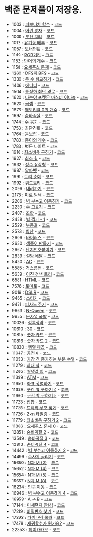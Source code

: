 # 백준 문제풀이 저장용.
- 1003 : [피보나치 함수](https://www.acmicpc.net/problem/1003)  - [코드](https://github.com/YunYongWoon/Algorithm_solve/blob/master/Backjun/ex1003/Main.java)
- 1004 : [어린 왕자](https://www.acmicpc.net/problem/1004) - [코드](https://github.com/YunYongWoon/Algorithm_solve/blob/master/Backjun/ex1004/Main.java)
- 1009 : [분산 처리](https://www.acmicpc.net/problem/1009) - [코드](https://github.com/YunYongWoon/Algorithm_solve/blob/master/Backjun/ex1009/Main.java)
- 1012 : [유기농 배추](https://www.acmicpc.net/problem/1012) - [코드](https://github.com/YunYongWoon/Algorithm_solve/blob/master/Backjun/ex1012/Main.java)
- 1057 : [토너먼트](https://www.acmicpc.net/problem/1057) - [코드](https://github.com/YunYongWoon/Algorithm_solve/blob/master/Backjun/ex1057/Main.java)
- 1149 : [RGB거리](https://www.acmicpc.net/problem/1149) - [코드](https://github.com/YunYongWoon/Algorithm_solve/blob/master/Backjun/ex1149/Main.java)
- 1152 : [단어의 개수](https://www.acmicpc.net/problem/1152) - [코드](https://github.com/YunYongWoon/Algorithm_solve/blob/master/Backjun/ex1152/Main.java)
- 1158 : [요세푸스 문제](https://www.acmicpc.net/problem/1158) - [코드](https://github.com/YunYongWoon/Algorithm_solve/blob/master/Backjun/ex1158/Main.java)
- 1260 : [DFS와 BFS](https://www.acmicpc.net/problem/1260) - [코드](https://github.com/YunYongWoon/Algorithm_solve/blob/master/Backjun/ex1260/Main.java)
- 1330 : [두 수 비교하기](https://www.acmicpc.net/problem/1330) - [코드](https://github.com/YunYongWoon/Algorithm_solve/blob/master/Backjun/ex1330/Main.java)
- 1406 : [에디터](https://www.acmicpc.net/problem/1406) - [코드](https://github.com/YunYongWoon/Algorithm_solve/blob/master/Backjun/ex1406/Main.java)
- 1504 : [특정한 최단 경로](https://www.acmicpc.net/problem/1504) - [코드](https://github.com/YunYongWoon/Algorithm_solve/blob/master/Backjun/ex1504/Main.java)
- 1620 : [나는야 포켓몬 마스터 이다솜](https://www.acmicpc.net/problem/1620) - [코드](https://github.com/YunYongWoon/Algorithm_solve/blob/master/Backjun/ex1620/Main.java)
- 1620 : [곱셈](https://www.acmicpc.net/problem/1629) - [코드](https://github.com/YunYongWoon/Algorithm_solve/blob/master/Backjun/ex1629/Main.java)
- 1676 : [팩토리얼 0의 개수](https://www.acmicpc.net/problem/1676) - [코드](https://github.com/YunYongWoon/Algorithm_solve/blob/master/Backjun/ex1676/Main.java)
- 1697 : [숨바꼭질](https://www.acmicpc.net/problem/1697) - [코드](https://github.com/YunYongWoon/Algorithm_solve/blob/master/Backjun/ex1697/Main.java)
- 1744 : [수 묶기](https://www.acmicpc.net/problem/1744) - [코드](https://github.com/YunYongWoon/Algorithm_solve/blob/master/Backjun/ex1744/Main.java)
- 1753 : [최단경로](https://www.acmicpc.net/problem/1753) - [코드](https://github.com/YunYongWoon/Algorithm_solve/blob/master/Backjun/ex1753/Main.java)
- 1764 : [듣보잡](https://www.acmicpc.net/problem/1764) - [코드](https://github.com/YunYongWoon/Algorithm_solve/blob/master/Backjun/ex1764/Main.java)
- 1780 : [종이의 개수](https://www.acmicpc.net/problem/1780) - [코드](https://github.com/YunYongWoon/Algorithm_solve/blob/master/Backjun/ex1780/Main.java)
- 1783 : [병든 나이트](https://www.acmicpc.net/problem/1783) - [코드](https://github.com/YunYongWoon/Algorithm_solve/blob/master/Backjun/ex1783/Main.java)
- 1916 : [최소비용 구하기](https://www.acmicpc.net/problem/1916) - [코드](https://github.com/YunYongWoon/Algorithm_solve/blob/master/Backjun/ex1916/Main.java)
- 1927 : [최소 힙](https://www.acmicpc.net/problem/1927) - [코드](https://github.com/YunYongWoon/Algorithm_solve/blob/master/Backjun/ex1927/Main.java)
- 1932 : [정수 삼각형](https://www.acmicpc.net/problem/1932) - [코드](https://github.com/YunYongWoon/Algorithm_solve/blob/master/Backjun/ex1932/Main.java)
- 1987 : [알파벳](https://www.acmicpc.net/problem/1987) - [코드](https://github.com/YunYongWoon/Algorithm_solve/blob/master/Backjun/ex1987/Main.java)
- 1991 : [트리 순회](https://www.acmicpc.net/problem/1991) - [코드](https://github.com/YunYongWoon/Algorithm_solve/blob/master/Backjun/ex1991/Main.java)
- 1992 : [쿼드트리](https://www.acmicpc.net/problem/1992) - [코드](https://github.com/YunYongWoon/Algorithm_solve/blob/master/Backjun/ex1992/Main.java)
- 2096 : [내려가기](https://www.acmicpc.net/problem/2096) - [코드](https://github.com/YunYongWoon/Algorithm_solve/blob/master/Backjun/ex2096/Main.java)
- 2178 : [미로 탐색](https://www.acmicpc.net/problem/2178) - [코드](https://github.com/YunYongWoon/Algorithm_solve/blob/master/Backjun/ex2178/Main.java)
- 2206 : [벽 부수고 이동하기](https://www.acmicpc.net/problem/2206) - [코드](https://github.com/YunYongWoon/Algorithm_solve/blob/master/Backjun/ex2206/Main.java)
- 2230 : [수 고르기](https://www.acmicpc.net/problem/2230) - [코드](https://github.com/YunYongWoon/Algorithm_solve/blob/master/Backjun/ex2230/Main.java)
- 2407 : [조합](https://www.acmicpc.net/problem/2407) - [코드](https://github.com/YunYongWoon/Algorithm_solve/blob/master/Backjun/ex2407/Main.java)
- 2438 : [별 찍기 - 1](https://www.acmicpc.net/problem/2438) - [코드](https://github.com/YunYongWoon/Algorithm_solve/blob/master/Backjun/ex2438/Main.java)
- 2529 : [부등호](https://www.acmicpc.net/problem/2529) - [코드](https://github.com/YunYongWoon/Algorithm_solve/blob/master/Backjun/ex2529/Main.java)
- 2573 : [빙산](https://www.acmicpc.net/problem/2573) - [코드](https://github.com/YunYongWoon/Algorithm_solve/blob/master/Backjun/ex2573/Main.java)
- 2606 : [바이러스](https://www.acmicpc.net/problem/2606) - [코드](https://github.com/YunYongWoon/Algorithm_solve/blob/master/Backjun/ex2606/Main.java)
- 2630 : [색종이 만들기](https://www.acmicpc.net/problem/2630) - [코드](https://github.com/YunYongWoon/Algorithm_solve/blob/master/Backjun/ex2630/Main.java)
- 2667 : [단지번호붙이기](https://www.acmicpc.net/problem/2667) - [코드](https://github.com/YunYongWoon/Algorithm_solve/blob/master/Backjun/ex2667/Main.java)
- 2839 : [설탕 배달](https://www.acmicpc.net/problem/2839) - [코드](https://github.com/YunYongWoon/Algorithm_solve/blob/master/Backjun/ex2839/Main.java)
- 5430 : [AC](https://www.acmicpc.net/problem/5430) - [코드](https://github.com/YunYongWoon/Algorithm_solve/blob/master/Backjun/ex5430/Main.java)
- 5585 : [거스름돈](https://www.acmicpc.net/problem/5585) - [코드](https://github.com/YunYongWoon/Algorithm_solve/blob/master/Backjun/ex5585/Main.java)
- 5639 : [이진 검색 트리](https://www.acmicpc.net/problem/5639) - [코드](https://github.com/YunYongWoon/Algorithm_solve/blob/master/Backjun/ex5639/Main.java)
- 6581 : [HTML](https://www.acmicpc.net/problem/6581) - [코드](https://github.com/YunYongWoon/Algorithm_solve/blob/master/Backjun/ex6581/Main.java)
- 7576 : [토마토](https://www.acmicpc.net/problem/7576) - [코드](https://github.com/YunYongWoon/Algorithm_solve/blob/master/Backjun/ex7576/Main.java)
- 9019 : [DSLR](https://www.acmicpc.net/problem/9019) - [코드](https://github.com/YunYongWoon/Algorithm_solve/blob/master/Backjun/ex9019/Main.java)
- 9465 : [스티커](https://www.acmicpc.net/problem/9465) - [코드](https://github.com/YunYongWoon/Algorithm_solve/blob/master/Backjun/ex9465/Main.java)
- 9471 : [피사노 주기](https://www.acmicpc.net/problem/9471) - [코드](https://github.com/YunYongWoon/Algorithm_solve/blob/master/Backjun/ex9471/Main.java)
- 9663 : [N-Queen](https://www.acmicpc.net/problem/9663) - [코드](https://github.com/YunYongWoon/Algorithm_solve/blob/master/Backjun/ex9663/Main.java)
- 9935 : [문자열 폭발](https://www.acmicpc.net/problem/9935) - [코드](https://github.com/YunYongWoon/Algorithm_solve/blob/master/Backjun/ex9935/Main.java)
- 10026 : [적록색약](https://www.acmicpc.net/problem/10026) - [코드](https://github.com/YunYongWoon/Algorithm_solve/blob/master/Backjun/ex10026/Main.java)
- 10610 : [30](https://www.acmicpc.net/problem/10610) - [코드](https://github.com/YunYongWoon/Algorithm_solve/blob/master/Backjun/ex10610/Main.java)
- 10815 : [숫자 카드](https://www.acmicpc.net/problem/10815) - [코드](https://github.com/YunYongWoon/Algorithm_solve/blob/master/Backjun/ex10815/Main.java)
- 10816 : [숫자 카드 2](https://www.acmicpc.net/problem/10816) - [코드](https://github.com/YunYongWoon/Algorithm_solve/blob/master/Backjun/ex10816/Main.java)
- 10830 : [행렬 제곱](https://www.acmicpc.net/problem/10830) - [코드](https://github.com/YunYongWoon/Algorithm_solve/blob/master/Backjun/ex10830/Main.java)
- 11047 : [동전 0](https://www.acmicpc.net/problem/11047) - [코드](https://github.com/YunYongWoon/Algorithm_solve/blob/master/Backjun/ex11047/Main.java)
- 11053 : [가장 긴 증가하는 부분 수열](https://www.acmicpc.net/problem/11053) - [코드](https://github.com/YunYongWoon/Algorithm_solve/blob/master/Backjun/ex11053/Main.java)
- 11279 : [최대 힙](https://www.acmicpc.net/problem/11279) - [코드](https://github.com/YunYongWoon/Algorithm_solve/blob/master/Backjun/ex11279/Main.java)
- 11286 : [절댓값 힙](https://www.acmicpc.net/problem/11286) - [코드](https://github.com/YunYongWoon/Algorithm_solve/blob/master/Backjun/ex11286/Main.java)
- 11399 : [ATM](https://www.acmicpc.net/problem/11399) - [코드](https://github.com/YunYongWoon/Algorithm_solve/blob/master/Backjun/ex11399/Main.java)
- 11650 : [좌표 정렬하기](https://www.acmicpc.net/problem/11650) - [코드](https://github.com/YunYongWoon/Algorithm_solve/blob/master/Backjun/ex11650/Main.java)
- 11659 : [구간 합 구하기 4](https://www.acmicpc.net/problem/11659) - [코드](https://github.com/YunYongWoon/Algorithm_solve/blob/master/Backjun/ex11659/Main.java)
- 11660 : [구간 합 구하기 5](https://www.acmicpc.net/problem/11660) - [코드](https://github.com/YunYongWoon/Algorithm_solve/blob/master/Backjun/ex11660/Main.java)
- 11723 : [집합](https://www.acmicpc.net/problem/11723) - [코드](https://github.com/YunYongWoon/Algorithm_solve/blob/master/Backjun/ex11723/Main.java)
- 11725 : [트리의 부모 찾기](https://www.acmicpc.net/problem/11725) - [코드](https://github.com/YunYongWoon/Algorithm_solve/blob/master/Backjun/ex11725/Main.java)
- 11726 : [2×n 타일링](https://www.acmicpc.net/problem/11726) - [코드](https://github.com/YunYongWoon/Algorithm_solve/blob/master/Backjun/ex11726/Main.java)
- 11779 : [최소비용 구하기 2](https://www.acmicpc.net/problem/11779) - [코드](https://github.com/YunYongWoon/Algorithm_solve/blob/master/Backjun/ex11779/Main.java)
- 11866 : [요세푸스 문제 0](https://www.acmicpc.net/problem/11866) - [코드](https://github.com/YunYongWoon/Algorithm_solve/blob/master/Backjun/ex11866/Main.java)
- 12851 : [숨바꼭질 2](https://www.acmicpc.net/problem/12851) - [코드](https://github.com/YunYongWoon/Algorithm_solve/blob/master/Backjun/ex12851/Main.java)
- 13549 : [숨바꼭질 3](https://www.acmicpc.net/problem/13549) - [코드](https://github.com/YunYongWoon/Algorithm_solve/blob/master/Backjun/ex13549/Main.java)
- 13913 : [숨바꼭질 4](https://www.acmicpc.net/problem/13913) - [코드](https://github.com/YunYongWoon/Algorithm_solve/blob/master/Backjun/ex13913/Main.java)
- 14442 : [벽 부수고 이동하기 2](https://www.acmicpc.net/problem/14442) - [코드](https://github.com/YunYongWoon/Algorithm_solve/blob/master/Backjun/ex14442/Main.java)
- 14499 : [주사위 굴리기](https://www.acmicpc.net/problem/14499) - [코드](https://github.com/YunYongWoon/Algorithm_solve/blob/master/Backjun/ex14499/Main.java)
- 15650 : [N과 M (2)](https://www.acmicpc.net/problem/15650) - [코드](https://github.com/YunYongWoon/Algorithm_solve/blob/master/Backjun/ex15650/Main.java)
- 15652 : [N과 M (4)](https://www.acmicpc.net/problem/15652) - [코드](https://github.com/YunYongWoon/Algorithm_solve/blob/master/Backjun/ex15652/Main.java)
- 15654 : [N과 M (5)](https://www.acmicpc.net/problem/15654) - [코드](https://github.com/YunYongWoon/Algorithm_solve/blob/master/Backjun/ex15654/Main.java)
- 15657 : [N과 M (8)](https://www.acmicpc.net/problem/15657) - [코드](https://github.com/YunYongWoon/Algorithm_solve/blob/master/Backjun/ex15657/Main.java)
- 16234 : [인구 이동](https://www.acmicpc.net/problem/16234) - [코드](https://github.com/YunYongWoon/Algorithm_solve/blob/master/Backjun/ex16234/Main.java)
- 16946 : [벽 부수고 이동하기 4](https://www.acmicpc.net/problem/16946) - [코드](https://github.com/YunYongWoon/Algorithm_solve/blob/master/Backjun/ex16946/Main.java)
- 16953 : [A → B](https://www.acmicpc.net/problem/16953) - [코드](https://github.com/YunYongWoon/Algorithm_solve/blob/master/Backjun/ex16953/Main.java)
- 17144 : [미세먼지 안녕!](https://www.acmicpc.net/problem/17144) - [코드](https://github.com/YunYongWoon/Algorithm_solve/blob/master/Backjun/ex17144/Main.java)
- 17219 : [비밀번호 찾기](https://www.acmicpc.net/problem/17219) - [코드](https://github.com/YunYongWoon/Algorithm_solve/blob/master/Backjun/ex17219/Main.java)
- 17393 : [다이나믹 롤러](https://www.acmicpc.net/problem/17393) - [코드](https://github.com/YunYongWoon/Algorithm_solve/blob/master/Backjun/ex17393/Main.java)
- 17478 : [재귀함수가 뭔가요?](https://www.acmicpc.net/problem/17478) - [코드](https://github.com/YunYongWoon/Algorithm_solve/blob/master/Backjun/ex17478/Main.java)
- 22353 : [헤이카카오](https://www.acmicpc.net/problem/22353) - [코드](https://github.com/YunYongWoon/Algorithm_solve/blob/master/Backjun/ex22353/Main.java)

